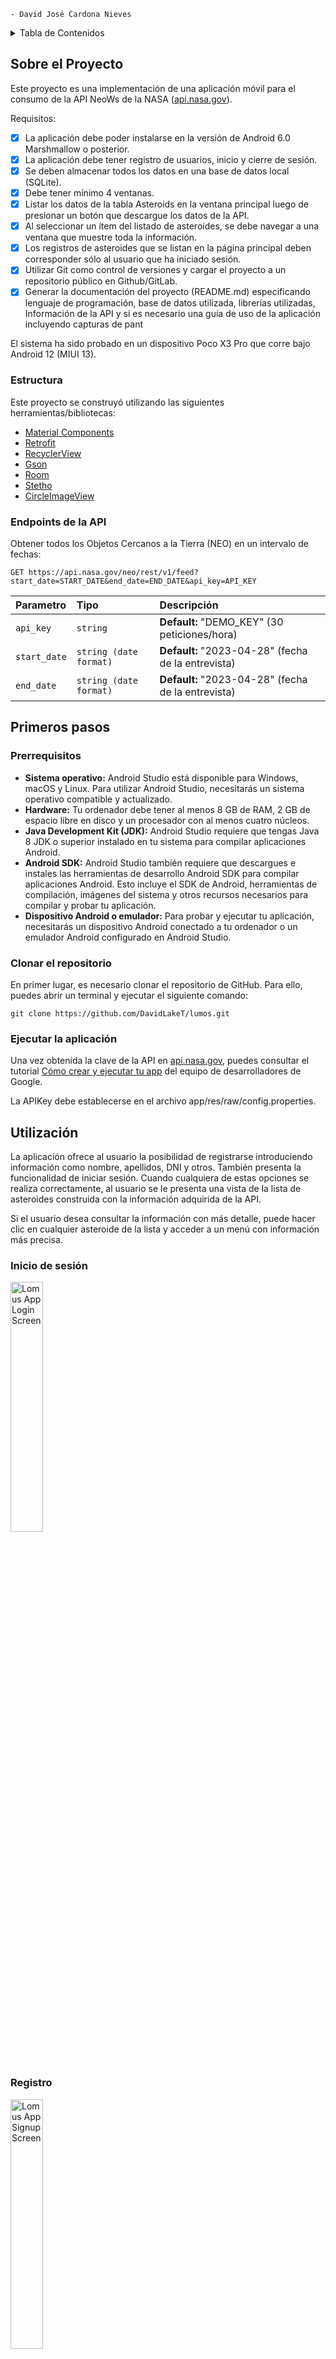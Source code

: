 ```
- David José Cardona Nieves
```

<!-- TABLE OF CONTENTS -->
<details>
  <summary>Tabla de Contenidos</summary>
  <ol>
    <li>
      <a href="#sobre-el-proyecto">Sobre el Proyecto</a>
      <ul>
        <li><a href="#estructura">Estructura</a></li>
      </ul>
    </li>
    <li>
      <a href="#primeros-pasos">Primeros pasos</a>
      <ul>
        <li><a href="#prerrequisitos">Prerrequisitos</a></li>
        <li><a href="#clonar-el-repositorio">Clonar el repositorio</a></li>
        <li><a href="#ejecutar-la-aplicación">Ejecutar la aplicación</a></li>
      </ul>
    </li>
    <li><a href="#utilización">Utilización</a></li>
    <li><a href="#planeación">Planeación</a></li>
    <li><a href="#licencia">Licencia</a></li>
    <li><a href="#contacto">Contacto</a></li>
  </ol>
</details>



<!-- ABOUT THE PROJECT -->
## Sobre el Proyecto

Este proyecto es una implementación de una aplicación móvil para el consumo de la API NeoWs de la NASA ([api.nasa.gov](https://api.nasa.gov/)).

Requisitos:
* [x] La aplicación debe poder instalarse en la versión de Android 6.0 Marshmallow o posterior.
* [x] La aplicación debe tener registro de usuarios, inicio y cierre de sesión.
* [x] Se deben almacenar todos los datos en una base de datos local (SQLite).
* [x] Debe tener mínimo 4 ventanas.
* [x] Listar los datos de la tabla Asteroids en la ventana principal luego de presionar un botón que descargue los datos de la API.
* [x] Al seleccionar un ítem del listado de asteroides, se debe navegar a una ventana que muestre toda la información.
* [x] Los registros de asteroides que se listan en la página principal deben corresponder sólo al usuario que ha iniciado sesión. 
* [x] Utilizar Git como control de versiones y cargar el proyecto a un repositorio público en Github/GitLab. 
* [x] Generar la documentación del proyecto (README.md) especificando lenguaje de programación, base de datos utilizada, librerías utilizadas, Información de la API y si es necesario una guía de uso de la aplicación incluyendo capturas de pant

El sistema ha sido probado en un dispositivo Poco X3 Pro que corre bajo Android 12 (MIUI 13).

### Estructura

Este proyecto se construyó utilizando las siguientes herramientas/bibliotecas:

* [Material Components](https://github.com/material-components/material-components-android/releases/tag/1.8.0)
* [Retrofit](https://github.com/square/retrofit/releases/tag/2.9.0)
* [RecyclerView](https://developer.android.com/jetpack/androidx/releases/recyclerview?hl=es-419#1.3.0)
* [Gson](https://github.com/google/gson/releases/tag/gson-parent-2.9.0)
* [Room](https://developer.android.com/jetpack/androidx/releases/room?hl=es-419#2.5.1)
* [Stetho](https://github.com/facebookarchive/stetho/releases/tag/v1.5.1)
* [CircleImageView](https://github.com/hdodenhof/CircleImageView/releases/tag/v3.1.0)

### Endpoints de la API

Obtener todos los Objetos Cercanos a la Tierra (NEO) en un intervalo de fechas:

```
GET https://api.nasa.gov/neo/rest/v1/feed?start_date=START_DATE&end_date=END_DATE&api_key=API_KEY
```

| Parametro     | Tipo                   | Descripción                                        |
| :-------------| :----------------------| :--------------------------------------------------|
| `api_key`     | `string`               | **Default:** "DEMO_KEY" (30 peticiones/hora)       |
| `start_date`  | `string (date format)` | **Default:** "2023-04-28" (fecha de la entrevista) |
| `end_date`    | `string (date format)` | **Default:** "2023-04-28" (fecha de la entrevista) |

<!-- GETTING STARTED -->
## Primeros pasos

### Prerrequisitos

* **Sistema operativo:** Android Studio está disponible para Windows, macOS y Linux. Para utilizar Android Studio, necesitarás un sistema operativo compatible y actualizado.
* **Hardware:** Tu ordenador debe tener al menos 8 GB de RAM, 2 GB de espacio libre en disco y un procesador con al menos cuatro núcleos.
* **Java Development Kit (JDK):** Android Studio requiere que tengas Java 8 JDK o superior instalado en tu sistema para compilar aplicaciones Android.
* **Android SDK:** Android Studio también requiere que descargues e instales las herramientas de desarrollo Android SDK para compilar aplicaciones Android. Esto incluye el SDK de Android, herramientas de compilación, imágenes del sistema y otros recursos necesarios para compilar y probar tu aplicación.
* **Dispositivo Android o emulador:** Para probar y ejecutar tu aplicación, necesitarás un dispositivo Android conectado a tu ordenador o un emulador Android configurado en Android Studio.

### Clonar el repositorio

En primer lugar, es necesario clonar el repositorio de GitHub. Para ello, puedes abrir un terminal y ejecutar el siguiente comando:

```
git clone https://github.com/DavidLakeT/lumos.git
```

### Ejecutar la aplicación

Una vez obtenida la clave de la API en [api.nasa.gov](https://api.nasa.gov/), puedes consultar el tutorial [Cómo crear y ejecutar tu app](https://developer.android.com/studio/run?hl=es-419) del equipo de desarrolladores de Google.

La APIKey debe establecerse en el archivo app/res/raw/config.properties.

<!-- USAGE EXAMPLES -->
## Utilización

La aplicación ofrece al usuario la posibilidad de registrarse introduciendo información como nombre, apellidos, DNI y otros. También presenta la funcionalidad de iniciar sesión. 
Cuando cualquiera de estas opciones se realiza correctamente, al usuario se le presenta una vista de la lista de asteroides construida con la información adquirida de la API.

Si el usuario desea consultar la información con más detalle, puede hacer clic en cualquier asteroide de la lista y acceder a un menú con información más precisa.

### Inicio de sesión

<img src="AppLogin.jpg" alt="Lomus App Login Screen" style="width:32%;">

### Registro

<img src="AppSignup.jpg" alt="Lomus App Signup Screen" style="width:32%;">

### Lista de asteroides

<img src="AppAsteroidList.jpg" alt="Lomus App Asteroid List Screen" style="width:32%;">

### Información de asteroide

<img src="AppAsteroidInfo.jpg" alt="Lomus App Asteroid Info Screen" style="width:32%;">

<!-- ROADMAP -->
## Planeación

He aquí algunos aspectos que podrían considerarse para una futura implementación del proyecto:

- [ ] Posibilidad de filtrar asteroides (por tamaño, nombre, velocidad, etc.)
- [ ] Interfaz de usuario en modo oscuro
- [ ] Encriptación de la contraseña
- [ ] Soporte multi-idioma
    - [ ] Español
    - [x] Inglés

Si tienes alguna recomendación, puedes crear un issue ([aquí](https://github.com/DavidLakeT/lumos/issues)) especificando lo que planteas y dar pie al debate sobre la idea.

<!-- LICENSE -->
## Licencia

Distribuido bajo la licencia MIT. Consulte `LICENSE.txt` para más información.

<!-- CONTACT -->
## Contacto

David Cardona - [Instagram](https://www.instagram.com/whatdavedoes/) - [Linkedin](https://www.linkedin.com/in/davidlaket/) - djcardonan@eafit.edu.co

Link del proyecto: [https://github.com/DavidLakeT/lumos](https://github.com/DavidLakeT/lumos)
